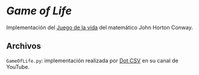 # _Game of Life_

Implementación del [Juego de la vida](https://es.wikipedia.org/wiki/Juego_de_la_vida) del matemático John Horton Conway.

## Archivos

`GameOfLife.py`: implementación realizada por [Dot CSV](https://www.youtube.com/channel/UCy5znSnfMsDwaLlROnZ7Qbg) en su canal de YouTube.
